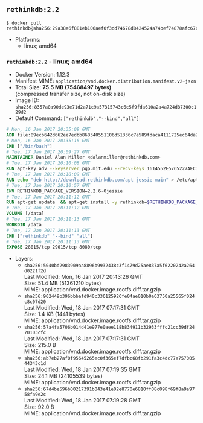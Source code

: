## `rethinkdb:2.2`

```console
$ docker pull rethinkdb@sha256:29a38a6f881eb106aef0f3dd74678d8424524a74bef74878afc67ccf977ceb8d
```

-	Platforms:
	-	linux; amd64

### `rethinkdb:2.2` - linux; amd64

-	Docker Version: 1.12.3
-	Manifest MIME: `application/vnd.docker.distribution.manifest.v2+json`
-	Total Size: **75.5 MB (75468497 bytes)**  
	(compressed transfer size, not on-disk size)
-	Image ID: `sha256:8357a0a90de93e71d2a71c9a57315743c6c5f9fda610a2a4a724d87300c129d2`
-	Default Command: `["rethinkdb","--bind","all"]`

```dockerfile
# Mon, 16 Jan 2017 20:35:09 GMT
ADD file:89ecb642d662ee7edbb868340551106d51336c7e589fdaca4111725ec64da957 in / 
# Mon, 16 Jan 2017 20:35:16 GMT
CMD ["/bin/bash"]
# Tue, 17 Jan 2017 20:09:27 GMT
MAINTAINER Daniel Alan Miller <dalanmiller@rethinkdb.com>
# Tue, 17 Jan 2017 20:10:08 GMT
RUN apt-key adv --keyserver pgp.mit.edu --recv-keys 1614552E5765227AEC39EFCFA7E00EF33A8F2399
# Tue, 17 Jan 2017 20:10:09 GMT
RUN echo "deb http://download.rethinkdb.com/apt jessie main" > /etc/apt/sources.list.d/rethinkdb.list
# Tue, 17 Jan 2017 20:10:57 GMT
ENV RETHINKDB_PACKAGE_VERSION=2.2.6~0jessie
# Tue, 17 Jan 2017 20:11:12 GMT
RUN apt-get update 	&& apt-get install -y rethinkdb=$RETHINKDB_PACKAGE_VERSION 	&& rm -rf /var/lib/apt/lists/*
# Tue, 17 Jan 2017 20:11:12 GMT
VOLUME [/data]
# Tue, 17 Jan 2017 20:11:13 GMT
WORKDIR /data
# Tue, 17 Jan 2017 20:11:13 GMT
CMD ["rethinkdb" "--bind" "all"]
# Tue, 17 Jan 2017 20:11:13 GMT
EXPOSE 28015/tcp 29015/tcp 8080/tcp
```

-	Layers:
	-	`sha256:5040bd2983909aa8896b9932438c3f1479d25ae837a5f6220242a264d0221f2d`  
		Last Modified: Mon, 16 Jan 2017 20:43:26 GMT  
		Size: 51.4 MB (51361210 bytes)  
		MIME: application/vnd.docker.image.rootfs.diff.tar.gzip
	-	`sha256:902449b396bbbafd940c336125926fe04ae010b0a63750a25565f024c8c07d20`  
		Last Modified: Wed, 18 Jan 2017 07:17:31 GMT  
		Size: 1.4 KB (1441 bytes)  
		MIME: application/vnd.docker.image.rootfs.diff.tar.gzip
	-	`sha256:57a4fa5706b014d41e977e0aee118b834911b32933fffc21cc39df2470103cfc`  
		Last Modified: Wed, 18 Jan 2017 07:17:31 GMT  
		Size: 215.0 B  
		MIME: application/vnd.docker.image.rootfs.diff.tar.gzip
	-	`sha256:ab7eb27af0f95645265ec0f365ef7dfbc68fb291fa3c4dc77a75700544343c1d`  
		Last Modified: Wed, 18 Jan 2017 07:19:35 GMT  
		Size: 24.1 MB (24105539 bytes)  
		MIME: application/vnd.docker.image.rootfs.diff.tar.gzip
	-	`sha256:67d4be596b00217391b043e41e02e8770e6810ff08c098f69f8a9e9758fa9e2c`  
		Last Modified: Wed, 18 Jan 2017 07:19:28 GMT  
		Size: 92.0 B  
		MIME: application/vnd.docker.image.rootfs.diff.tar.gzip
